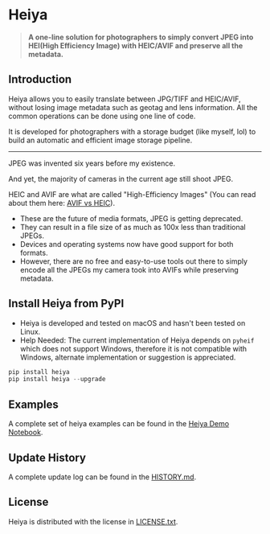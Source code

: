 # Heiya

> **A one-line solution for photographers to simply convert JPEG into HEI(High Efficiency Image) with HEIC/AVIF and preserve all the metadata.**

## Introduction
Heiya allows you to easily translate between JPG/TIFF and HEIC/AVIF, without losing image metadata such as geotag and lens information. All the common operations can be done using one line of code.

It is developed for photographers with a storage budget (like myself, lol) to build an automatic and efficient image storage pipeline.

***

JPEG was invented six years before my existence.

And yet, the majority of cameras in the current age still shoot JPEG.

HEIC and AVIF are what are called "High-Efficiency Images" (You can read about them here: [AVIF vs HEIC](https://www.winxdvd.com/ios-android-mobile/avif-vs-heic.htm)). 
* These are the future of media formats, JPEG is getting deprecated.
* They can result in a file size of as much as 100x less than traditional JPEGs.
* Devices and operating systems now have good support for both formats.
* However, there are no free and easy-to-use tools out there to simply encode all the JPEGs my camera took into AVIFs while preserving metadata.

## Install Heiya from PyPI
* Heiya is developed and tested on macOS and hasn't been tested on Linux.
* Help Needed: The current implementation of Heiya depends on `pyheif` which does not support Windows, therefore it is not compatible with Windows, alternate implementation or suggestion is appreciated.
  
```python
pip install heiya
pip install heiya --upgrade
```

## Examples

A complete set of heiya examples can be found in the [Heiya Demo Notebook](https://github.com/wu-hongjun/heiya/blob/main/heiya_demo.ipynb).

## Update History

A complete update log can be found in the [HISTORY.md](https://github.com/wu-hongjun/heiya/blob/main/HISTORY.md).

## License
Heiya is distributed with the license in [LICENSE.txt](https://github.com/wu-hongjun/heiya/blob/main/LICENSE.txt).
